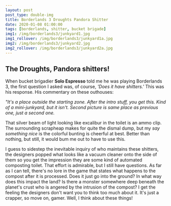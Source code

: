 ```yaml
---
layout: post
post_type: double-img
title: Borderlands 3 Droughts Pandora Shitter
date: 2020-01-08 01:00:00
tags: [borderlands, shitter, bucket brigade]
img1: /img/borderlands3/junkyard1.jpg
img1_rollover: /img/borderlands3/junkyard1a.jpg
img2: /img/borderlands3/junkyard2.jpg
img2_rollover: /img/borderlands3/junkyard2a.jpg
---
```

## The Droughts, Pandora shitters!

When bucket brigadier **Solo Espresso** told me he was playing Borderlands 3, the first question I asked was, of course, *'Does it have shitters.'* This was his response. His commentary on these outhouses: 

*"It's a place outside the starting zone. After the intro stuff, you get this. Kind of a mini-junkyard, but it isn't. Second picture is same place as previous one, just a second one.* 

That silver beam of light looking like excalibur in the toilet is an ammo clip. The surrounding scrapheap makes for quite the dismal dump, but my *say something nice* is the colorful bunting is cheerful at best. Better than nothing, but still, it would bum me out to have to use this. 

I guess to sidestep the inevitable inquiry of who maintains these shitters, the designers popped what looks like a vacuum cleaner onto the side of them so you get the impression they are some kind of automated composting toilet. That effort is admirable, but I still have questions. As far as I can tell, there's no lore in the game that states what happens to the compost after it is processed. Does it just go into the ground? In what way does this impact the land? Is there a monster somewhere deep beneath the planet's crust who is angered by the intrusion of the compost? I get the feeling the designers don't want you to think too much about it. It's just a crapper, so move on, gamer. Well, I think about these things!
